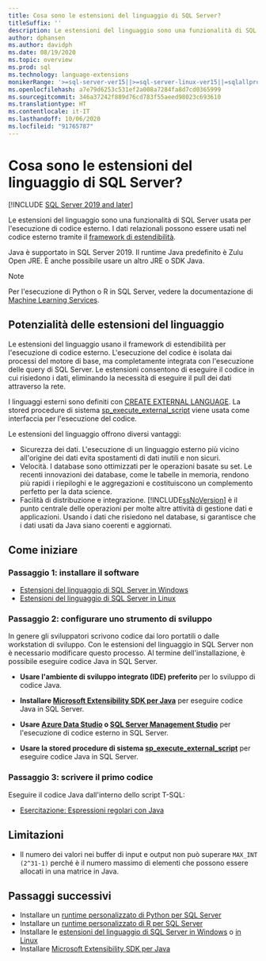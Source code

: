 ```yaml
---
title: Cosa sono le estensioni del linguaggio di SQL Server?
titleSuffix: ''
description: Le estensioni del linguaggio sono una funzionalità di SQL Server usata per l'esecuzione di codice esterno. In SQL Server 2019 sono supportati Java, R e Python. I dati relazionali possono essere usati nel codice esterno tramite il framework di estendibilità.
author: dphansen
ms.author: davidph
ms.date: 08/19/2020
ms.topic: overview
ms.prod: sql
ms.technology: language-extensions
monikerRange: '>=sql-server-ver15||>=sql-server-linux-ver15||=sqlallproducts-allversions'
ms.openlocfilehash: a7e79d6253c531ef2a008a7284fa8d7cd0365999
ms.sourcegitcommit: 346a37242f889d76cd783f55aeed98023c693610
ms.translationtype: HT
ms.contentlocale: it-IT
ms.lasthandoff: 10/06/2020
ms.locfileid: "91765787"
---
```

# <a name="what-is-sql-server-language-extensions"></a>Cosa sono le estensioni del linguaggio di SQL Server?
[!INCLUDE [SQL Server 2019 and later](../includes/applies-to-version/sqlserver2019.md)]

Le estensioni del linguaggio sono una funzionalità di SQL Server usata per l'esecuzione di codice esterno. I dati relazionali possono essere usati nel codice esterno tramite il [framework di estendibilità](concepts/extensibility-framework.md).

Java è supportato in SQL Server 2019. Il runtime Java predefinito è Zulu Open JRE. È anche possibile usare un altro JRE o SDK Java.

> [!NOTE]
> Per l'esecuzione di Python o R in SQL Server, vedere la documentazione di [Machine Learning Services](../machine-learning/sql-server-machine-learning-services.md).

## <a name="what-you-can-do-with-language-extensions"></a>Potenzialità delle estensioni del linguaggio

Le estensioni del linguaggio usano il framework di estendibilità per l'esecuzione di codice esterno. L'esecuzione del codice è isolata dai processi del motore di base, ma completamente integrata con l'esecuzione delle query di SQL Server. Le estensioni consentono di eseguire il codice in cui risiedono i dati, eliminando la necessità di eseguire il pull dei dati attraverso la rete.

I linguaggi esterni sono definiti con [CREATE EXTERNAL LANGUAGE](../t-sql/statements/create-external-language-transact-sql.md). La stored procedure di sistema [sp_execute_external_script](../relational-databases/system-stored-procedures/sp-execute-external-script-transact-sql.md) viene usata come interfaccia per l'esecuzione del codice.

Le estensioni del linguaggio offrono diversi vantaggi:

+ Sicurezza dei dati. L'esecuzione di un linguaggio esterno più vicino all'origine dei dati evita spostamenti di dati inutili e non sicuri.
+ Velocità. I database sono ottimizzati per le operazioni basate su set. Le recenti innovazioni dei database, come le tabelle in memoria, rendono più rapidi i riepiloghi e le aggregazioni e costituiscono un complemento perfetto per la data science.
+ Facilità di distribuzione e integrazione. [!INCLUDE[ssNoVersion](../includes/ssnoversion-md.md)] è il punto centrale delle operazioni per molte altre attività di gestione dati e applicazioni. Usando i dati che risiedono nel database, si garantisce che i dati usati da Java siano coerenti e aggiornati.

## <a name="how-to-get-started"></a>Come iniziare

### <a name="step-1-install-the-software"></a>Passaggio 1: installare il software

+ [Estensioni del linguaggio di SQL Server in Windows](install/install-sql-server-language-extensions-on-windows.md)
+ [Estensioni del linguaggio di SQL Server in Linux](../linux/sql-server-linux-setup-language-extensions.md)

### <a name="step-2-configure-a-development-tool"></a>Passaggio 2: configurare uno strumento di sviluppo

In genere gli sviluppatori scrivono codice dai loro portatili o dalle workstation di sviluppo. Con le estensioni del linguaggio in SQL Server non è necessario modificare questo processo. Al termine dell'installazione, è possibile eseguire codice Java in SQL Server.

+ **Usare l'ambiente di sviluppo integrato (IDE) preferito** per lo sviluppo di codice Java.

+ **Installare [Microsoft Extensibility SDK per Java](how-to/extensibility-sdk-java-sql-server.md)** per eseguire codice Java in SQL Server.

+ **Usare [Azure Data Studio](../azure-data-studio/what-is.md) o [SQL Server Management Studio](../ssms/sql-server-management-studio-ssms.md)** per l'esecuzione di codice esterno in SQL Server.

+ **Usare la stored procedure di sistema [sp_execute_external_script](../relational-databases/system-stored-procedures/sp-execute-external-script-transact-sql.md)** per eseguire codice Java in SQL Server.

### <a name="step-3-write-your-first-code"></a>Passaggio 3: scrivere il primo codice

Eseguire il codice Java dall'interno dello script T-SQL:

+ [Esercitazione: Espressioni regolari con Java](tutorials/search-for-string-using-regular-expressions-in-java.md)

## <a name="limitations"></a>Limitazioni

+ Il numero dei valori nei buffer di input e output non può superare `MAX_INT (2^31-1)` perché è il numero massimo di elementi che possono essere allocati in una matrice in Java.

## <a name="next-steps"></a>Passaggi successivi

+ Installare un [runtime personalizzato di Python per SQL Server](../machine-learning/install/custom-runtime-python.md)
+ Installare un [runtime personalizzato di R per SQL Server](../machine-learning/install/custom-runtime-r.md)
+ Installare le [estensioni del linguaggio di SQL Server in Windows](install/install-sql-server-language-extensions-on-windows.md) o [in Linux](../linux/sql-server-linux-setup-language-extensions.md)
+ Installare [Microsoft Extensibility SDK per Java](how-to/extensibility-sdk-java-sql-server.md)